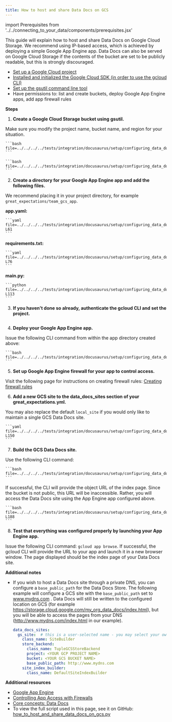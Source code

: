 ```yaml
---
title: How to host and share Data Docs on GCS
---
```

import Prerequisites from '../../connecting_to_your_data/components/prerequisites.jsx'


This guide will explain how to host and share Data Docs on Google Cloud Storage. We recommend using IP-based access, which is achieved by deploying a simple Google App Engine app. Data Docs can also be served on Google Cloud Storage if the contents of the bucket are set to be publicly readable, but this is strongly discouraged.

<Prerequisites>

- [Set up a Google Cloud project](https://cloud.google.com/resource-manager/docs/creating-managing-projects)
- [Installed and initialized the Google Cloud SDK (in order to use the gcloud CLI)](https://cloud.google.com/sdk/docs/quickstarts)
- [Set up the gsutil command line tool](https://cloud.google.com/storage/docs/gsutil_install)
- Have permissions to: list and create buckets, deploy Google App Engine apps, add app firewall rules

</Prerequisites>

**Steps**

1. **Create a Google Cloud Storage bucket using gsutil.**

  Make sure you modify the project name, bucket name, and region for your situation.

    ```bash file=../../../../tests/integration/docusaurus/setup/configuring_data_docs/how_to_host_and_share_data_docs_on_gcs.py#L33
    ```

    ```bash file=../../../../tests/integration/docusaurus/setup/configuring_data_docs/how_to_host_and_share_data_docs_on_gcs.py#L50
    ```

2. **Create a directory for your Google App Engine app and add the following files.**

  We recommend placing it in your project directory, for example ``great_expectations/team_gcs_app``.

  **app.yaml:**

    ```yaml file=../../../../tests/integration/docusaurus/setup/configuring_data_docs/how_to_host_and_share_data_docs_on_gcs.py#L59-L61
    ```

  **requirements.txt:**

    ```yaml file=../../../../tests/integration/docusaurus/setup/configuring_data_docs/how_to_host_and_share_data_docs_on_gcs.py#L75-L76
    ```

  **main.py:**

    ```python file=../../../../tests/integration/docusaurus/setup/configuring_data_docs/how_to_host_and_share_data_docs_on_gcs.py#L84-L113
    ```

3. **If you haven't done so already, authenticate the gcloud CLI and set the project.**

    ```bash file=../../../../tests/integration/docusaurus/setup/configuring_data_docs/how_to_host_and_share_data_docs_on_gcs.py#L121
    ```

4. **Deploy your Google App Engine app.**

  Issue the following CLI command from within the app directory created above:

    ```bash file=../../../../tests/integration/docusaurus/setup/configuring_data_docs/how_to_host_and_share_data_docs_on_gcs.py#L125
    ```

5. **Set up Google App Engine firewall for your app to control access.**

  Visit the following page for instructions on creating firewall rules: [Creating firewall rules](https://cloud.google.com/appengine/docs/standard/python3/creating-firewalls)

6. **Add a new GCS site to the data_docs_sites section of your great_expectations.yml.**

  You may also replace the default ``local_site`` if you would only like to maintain a single GCS Data Docs site.

    ```yaml file=../../../../tests/integration/docusaurus/setup/configuring_data_docs/how_to_host_and_share_data_docs_on_gcs.py#L134-L150
    ```

7. **Build the GCS Data Docs site.**

  Use the following CLI command: 
  
    ```bash file=../../../../tests/integration/docusaurus/setup/configuring_data_docs/how_to_host_and_share_data_docs_on_gcs.py#L170
    ```

  If successful, the CLI will provide the object URL of the index page. Since the bucket is not public, this URL will be inaccessible. Rather, you will access the Data Docs site using the App Engine app configured above.

    ```bash file=../../../../tests/integration/docusaurus/setup/configuring_data_docs/how_to_host_and_share_data_docs_on_gcs.py#L181-L188
    ```

8. **Test that everything was configured properly by launching your App Engine app.**

  Issue the following CLI command: ``gcloud app browse``. If successful, the gcloud CLI will provide the URL to your app and launch it in a new browser window. The page displayed should be the index page of your Data Docs site.


**Additional notes**

- If you wish to host a Data Docs site through a private DNS, you can configure a ``base_public_path`` for the Data Docs Store.  The following example will configure a GCS site with the ``base_public_path`` set to www.mydns.com .  Data Docs will still be written to the configured location on GCS (for example https://storage.cloud.google.com/my_org_data_docs/index.html), but you will be able to access the pages from your DNS (http://www.mydns.com/index.html in our example).

  ```yaml
  data_docs_sites:
    gs_site:  # this is a user-selected name - you may select your own
      class_name: SiteBuilder
      store_backend:
        class_name: TupleGCSStoreBackend
        project: <YOUR GCP PROJECT NAME>
        bucket: <YOUR GCS BUCKET NAME>
        base_public_path: http://www.mydns.com
      site_index_builder:
        class_name: DefaultSiteIndexBuilder
  ```

**Additional resources**

- [Google App Engine](https://cloud.google.com/appengine/docs/standard/python3)
- [Controlling App Access with Firewalls](https://cloud.google.com/appengine/docs/standard/python3/creating-firewalls)
- [Core concepts: Data Docs](../../../reference/data_docs.md)
- To view the full script used in this page, see it on GitHub: [how_to_host_and_share_data_docs_on_gcs.py](https://github.com/great-expectations/great_expectations/tree/develop/tests/integration/docusaurus/setup/configuring_data_docs/how_to_host_and_share_data_docs_on_gcs.py)

